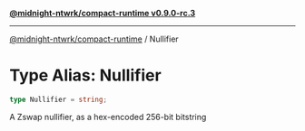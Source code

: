 [**@midnight-ntwrk/compact-runtime v0.9.0-rc.3**](../README.md)

***

[@midnight-ntwrk/compact-runtime](../globals.md) / Nullifier

# Type Alias: Nullifier

```ts
type Nullifier = string;
```

A Zswap nullifier, as a hex-encoded 256-bit bitstring
